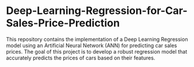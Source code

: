 # Deep-Learning-Regression-for-Car-Sales-Price-Prediction
This repository contains the implementation of a Deep Learning Regression model using an Artificial Neural Network (ANN) for predicting car sales prices. The goal of this project is to develop a robust regression model that accurately predicts the prices of cars based on their features.
